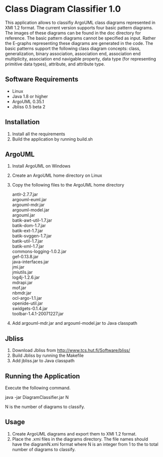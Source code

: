 # Class Diagram Classifier 1.0

This application allows to classifiy ArgoUML class diagrams represented in 
XMI 1.2 format. The current version supports four basic pattern diagrams. The images 
of these diagrams can be found in the doc directory for reference. The basic pattern 
diagrams cannot be specified as input. Rather the E-graphs 
representing these diagrams are generated in the code. The basic patterns 
support the following class diagram concepts: class, generalization, binary 
association, association end, association end multiplicity, association end 
navigable property, data type (for representing primitive data types), 
attribute, and attribute type.

## Software Requirements

- Linux
- Java 1.8 or higher
- ArgoUML 0.35.1
- Jbliss 0.5 beta 2

## Installation

1. Install all the requirements
2. Build the application by running build.sh

## ArgoUML

1. Install ArgoUML on Windows
2. Create an ArgoUML home directory on Linux
3. Copy the following files to the ArgoUML home directory

   antlr-2.7.7.jar<br>
   argouml-euml.jar<br>
   argouml-mdr.jar<br>
   argouml-model.jar<br>
   argouml.jar<br>
   batik-awt-util-1.7.jar<br>
   batik-dom-1.7.jar<br>
   batik-ext-1.7.jar<br>
   batik-svggen-1.7.jar<br>
   batik-util-1.7.jar<br>
   batik-xml-1.7.jar<br>
   commons-logging-1.0.2.jar<br>
   gef-0.13.8.jar<br>
   java-interfaces.jar<br>
   jmi.jar<br>
   jmiutils.jar<br>
   log4j-1.2.6.jar<br>
   mdrapi.jar<br>
   mof.jar<br>
   nbmdr.jar<br>
   ocl-argo-1.1.jar<br>
   openide-util.jar<br>
   swidgets-0.1.4.jar<br>
   toolbar-1.4.1-20071227.jar

5. Add argouml-mdr.jar and argouml-model.jar to Java classpath

## Jbliss

1. Download Jbliss from http://www.tcs.hut.fi/Software/bliss/
2. Build Jbliss by running the Makefile
3. Add jbliss.jar to Java classpath

## Running the Application

Execute the following command.

java -jar DiagramClassifier.jar N

N is the number of diagrams to classify.

## Usage

1. Create ArgoUML diagrams and export them to XMI 1.2 format.
2. Place the .xmi files in the diagrams directory. The file names should have the 
diagramN.xmi format where N is an integer from 1 to the to total number of diagrams 
to classify.

